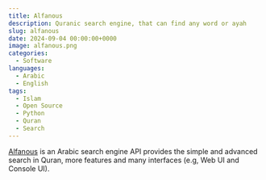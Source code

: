 ```yaml
---
title: Alfanous
description: Quranic search engine, that can find any word or ayah
slug: alfanous
date: 2024-09-04 00:00:00+0000
image: alfanous.png
categories:
  - Software
languages:
  - Arabic
  - English
tags:
  - Islam
  - Open Source
  - Python
  - Quran
  - Search
---
```


[Alfanous](https://github.com/Alfanous-team/alfanous) is an Arabic search engine API provides the simple and advanced search in Quran, more features and many interfaces (e.g, Web UI and Console UI).
